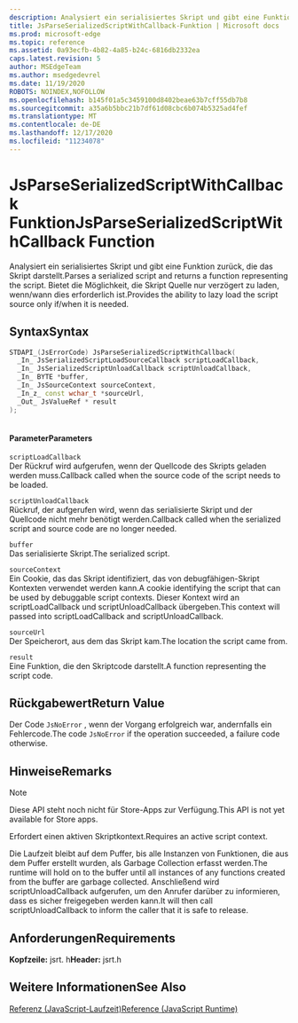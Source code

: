 ```yaml
---
description: Analysiert ein serialisiertes Skript und gibt eine Funktion zurück, die das Skript darstellt. Bietet die Möglichkeit, die Skript Quelle nur verzögert zu laden, wenn/wann dies erforderlich ist.
title: JsParseSerializedScriptWithCallback-Funktion | Microsoft docs
ms.prod: microsoft-edge
ms.topic: reference
ms.assetid: 0a93ecfb-4b82-4a85-b24c-6816db2332ea
caps.latest.revision: 5
author: MSEdgeTeam
ms.author: msedgedevrel
ms.date: 11/19/2020
ROBOTS: NOINDEX,NOFOLLOW
ms.openlocfilehash: b145f01a5c3459100d8402beae63b7cff55db7b8
ms.sourcegitcommit: a35a6b5bbc21b7df61d08cbc6b074b5325ad4fef
ms.translationtype: MT
ms.contentlocale: de-DE
ms.lasthandoff: 12/17/2020
ms.locfileid: "11234078"
---
```

# <span data-ttu-id="3946f-104">JsParseSerializedScriptWithCallback Funktion</span><span class="sxs-lookup"><span data-stu-id="3946f-104">JsParseSerializedScriptWithCallback Function</span></span>

<span data-ttu-id="3946f-105">Analysiert ein serialisiertes Skript und gibt eine Funktion zurück, die das Skript darstellt.</span><span class="sxs-lookup"><span data-stu-id="3946f-105">Parses a serialized script and returns a function representing the script.</span></span> <span data-ttu-id="3946f-106">Bietet die Möglichkeit, die Skript Quelle nur verzögert zu laden, wenn/wann dies erforderlich ist.</span><span class="sxs-lookup"><span data-stu-id="3946f-106">Provides the ability to lazy load the script source only if/when it is needed.</span></span>  
  
## <span data-ttu-id="3946f-107">Syntax</span><span class="sxs-lookup"><span data-stu-id="3946f-107">Syntax</span></span>  
  
```cpp  
STDAPI_(JsErrorCode) JsParseSerializedScriptWithCallback(  
  _In_ JsSerializedScriptLoadSourceCallback scriptLoadCallback,  
  _In_ JsSerializedScriptUnloadCallback scriptUnloadCallback,  
  _In_ BYTE *buffer,  
  _In_ JsSourceContext sourceContext,  
  _In_z_ const wchar_t *sourceUrl,  
  _Out_ JsValueRef * result  
);  
  
```  
  
#### <span data-ttu-id="3946f-108">Parameter</span><span class="sxs-lookup"><span data-stu-id="3946f-108">Parameters</span></span>  
 `scriptLoadCallback`  
 <span data-ttu-id="3946f-109">Der Rückruf wird aufgerufen, wenn der Quellcode des Skripts geladen werden muss.</span><span class="sxs-lookup"><span data-stu-id="3946f-109">Callback called when the source code of the script needs to be loaded.</span></span>  
  
 `scriptUnloadCallback`  
 <span data-ttu-id="3946f-110">Rückruf, der aufgerufen wird, wenn das serialisierte Skript und der Quellcode nicht mehr benötigt werden.</span><span class="sxs-lookup"><span data-stu-id="3946f-110">Callback called when the serialized script and source code are no longer needed.</span></span>  
  
 `buffer`  
 <span data-ttu-id="3946f-111">Das serialisierte Skript.</span><span class="sxs-lookup"><span data-stu-id="3946f-111">The serialized script.</span></span>  
  
 `sourceContext`  
 <span data-ttu-id="3946f-112">Ein Cookie, das das Skript identifiziert, das von debugfähigen-Skript Kontexten verwendet werden kann.</span><span class="sxs-lookup"><span data-stu-id="3946f-112">A cookie identifying the script that can be used by debuggable script contexts.</span></span>     <span data-ttu-id="3946f-113">Dieser Kontext wird an scriptLoadCallback und scriptUnloadCallback übergeben.</span><span class="sxs-lookup"><span data-stu-id="3946f-113">This context will passed into scriptLoadCallback and scriptUnloadCallback.</span></span>  
  
 `sourceUrl`  
 <span data-ttu-id="3946f-114">Der Speicherort, aus dem das Skript kam.</span><span class="sxs-lookup"><span data-stu-id="3946f-114">The location the script came from.</span></span>  
  
 `result`  
 <span data-ttu-id="3946f-115">Eine Funktion, die den Skriptcode darstellt.</span><span class="sxs-lookup"><span data-stu-id="3946f-115">A function representing the script code.</span></span>  
  
## <span data-ttu-id="3946f-116">Rückgabewert</span><span class="sxs-lookup"><span data-stu-id="3946f-116">Return Value</span></span>  
 <span data-ttu-id="3946f-117">Der Code `JsNoError` , wenn der Vorgang erfolgreich war, andernfalls ein Fehlercode.</span><span class="sxs-lookup"><span data-stu-id="3946f-117">The code `JsNoError` if the operation succeeded, a failure code otherwise.</span></span>  
  
## <span data-ttu-id="3946f-118">Hinweise</span><span class="sxs-lookup"><span data-stu-id="3946f-118">Remarks</span></span>  
  
> [!NOTE]
>  <span data-ttu-id="3946f-119">Diese API steht noch nicht für Store-Apps zur Verfügung.</span><span class="sxs-lookup"><span data-stu-id="3946f-119">This API is not yet available for Store apps.</span></span>  
  
 <span data-ttu-id="3946f-120">Erfordert einen aktiven Skriptkontext.</span><span class="sxs-lookup"><span data-stu-id="3946f-120">Requires an active script context.</span></span>  
  
 <span data-ttu-id="3946f-121">Die Laufzeit bleibt auf dem Puffer, bis alle Instanzen von Funktionen, die aus dem Puffer erstellt wurden, als Garbage Collection erfasst werden.</span><span class="sxs-lookup"><span data-stu-id="3946f-121">The runtime will hold on to the buffer until all instances of any functions created from     the buffer are garbage collected.</span></span>  <span data-ttu-id="3946f-122">Anschließend wird scriptUnloadCallback aufgerufen, um den Anrufer darüber zu informieren, dass es sicher freigegeben werden kann.</span><span class="sxs-lookup"><span data-stu-id="3946f-122">It will then call scriptUnloadCallback to inform the     caller that it is safe to release.</span></span>  
  
## <span data-ttu-id="3946f-123">Anforderungen</span><span class="sxs-lookup"><span data-stu-id="3946f-123">Requirements</span></span>  
 <span data-ttu-id="3946f-124">**Kopfzeile:** jsrt. h</span><span class="sxs-lookup"><span data-stu-id="3946f-124">**Header:** jsrt.h</span></span>  
  
## <span data-ttu-id="3946f-125">Weitere Informationen</span><span class="sxs-lookup"><span data-stu-id="3946f-125">See Also</span></span>  
 [<span data-ttu-id="3946f-126">Referenz (JavaScript-Laufzeit)</span><span class="sxs-lookup"><span data-stu-id="3946f-126">Reference (JavaScript Runtime)</span></span>](../chakra-hosting/reference-javascript-runtime.md)
